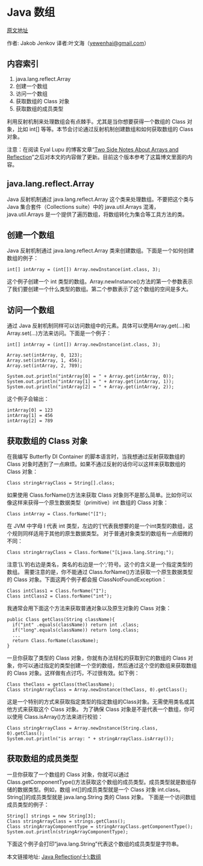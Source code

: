 # Java 数组

[原文地址](http://tutorials.jenkov.com/java-reflection/arrays.html) 

作者: Jakob Jenkov 译者:叶文海（yewenhai@gmail.com）

## 内容索引

1. java.lang.reflect.Array
2. 创建一个数组
3. 访问一个数组
4. 获取数组的 Class 对象
5. 获取数组的成员类型

利用反射机制来处理数组会有点棘手。尤其是当你想要获得一个数组的 Class 对象，比如 int[] 等等。本节会讨论通过反射机制创建数组和如何获取数组的 Class 对象。

注意：在阅读 Eyal Lupu 的博客文章“[Two Side Notes About Arrays and Reflection](http://jroller.com/eyallupu/entry/two_side_notes_about_arrays)”之后对本文的内容做了更新。目前这个版本参考了这篇博文里面的内容。


## java.lang.reflect.Array

Java 反射机制通过 java.lang.reflect.Array 这个类来处理数组。不要把这个类与 Java 集合套件（Collections suite）中的 java.util.Arrays 混淆， java.util.Arrays 是一个提供了遍历数组，将数组转化为集合等工具方法的类。

## 创建一个数组

Java 反射机制通过 java.lang.reflect.Array 类来创建数组。下面是一个如何创建数组的例子：

```
int[] intArray = (int[]) Array.newInstance(int.class, 3);
```

这个例子创建一个 int 类型的数组。Array.newInstance()方法的第一个参数表示了我们要创建一个什么类型的数组。第二个参数表示了这个数组的空间是多大。

## 访问一个数组   

通过 Java 反射机制同样可以访问数组中的元素。具体可以使用Array.get(…)和Array.set(…)方法来访问。下面是一个例子：

```
int[] intArray = (int[]) Array.newInstance(int.class, 3);

Array.set(intArray, 0, 123);
Array.set(intArray, 1, 456);
Array.set(intArray, 2, 789);

System.out.println("intArray[0] = " + Array.get(intArray, 0));
System.out.println("intArray[1] = " + Array.get(intArray, 1));
System.out.println("intArray[2] = " + Array.get(intArray, 2));
```

这个例子会输出：

```
intArray[0] = 123
intArray[1] = 456
intArray[2] = 789
```

## 获取数组的 Class 对象

在我编写 Butterfly DI Container 的脚本语言时，当我想通过反射获取数组的 Class 对象时遇到了一点麻烦。如果不通过反射的话你可以这样来获取数组的 Class 对象：

```
Class stringArrayClass = String[].class;
```

如果使用 Class.forName()方法来获取 Class 对象则不是那么简单。比如你可以像这样来获得一个原生数据类型（primitive）int 数组的 Class 对象：

```
Class intArray = Class.forName("[I");
```

在 JVM 中字母 I 代表 int 类型，左边的‘[’代表我想要的是一个int类型的数组，这个规则同样适用于其他的原生数据类型。
对于普通对象类型的数组有一点细微的不同：

```
Class stringArrayClass = Class.forName("[Ljava.lang.String;");
```

注意‘[L’的右边是类名，类名的右边是一个‘;’符号。这个的含义是一个指定类型的数组。
需要注意的是，你不能通过 Class.forName()方法获取一个原生数据类型的 Class 对象。下面这两个例子都会报 ClassNotFoundException：

```
Class intClass1 = Class.forName("I");
Class intClass2 = Class.forName("int");
```

我通常会用下面这个方法来获取普通对象以及原生对象的 Class 对象：

```
public Class getClass(String className){
  if("int" .equals(className)) return int .class;
  if("long".equals(className)) return long.class;
  ...
  return Class.forName(className);
}
```

一旦你获取了类型的 Class 对象，你就有办法轻松的获取到它的数组的 Class 对象，你可以通过指定的类型创建一个空的数组，然后通过这个空的数组来获取数组的 Class 对象。这样做有点讨巧，不过很有效。如下例：

```
Class theClass = getClass(theClassName);
Class stringArrayClass = Array.newInstance(theClass, 0).getClass();
```

这是一个特别的方式来获取指定类型的指定数组的Class对象。无需使用类名或其他方式来获取这个 Class 对象。
为了确保 Class 对象是不是代表一个数组，你可以使用 Class.isArray()方法来进行校验：

```
Class stringArrayClass = Array.newInstance(String.class, 0).getClass();
System.out.println("is array: " + stringArrayClass.isArray());
```

## 获取数组的成员类型

一旦你获取了一个数组的 Class 对象，你就可以通过 Class.getComponentType()方法获取这个数组的成员类型。成员类型就是数组存储的数据类型。例如，数组 int[]的成员类型就是一个 Class 对象 int.class。String[]的成员类型就是 java.lang.String 类的 Class 对象。
下面是一个访问数组成员类型的例子：

```
String[] strings = new String[3];
Class stringArrayClass = strings.getClass();
Class stringArrayComponentType = stringArrayClass.getComponentType();
System.out.println(stringArrayComponentType);
```

下面这个例子会打印“java.lang.String”代表这个数组的成员类型是字符串。


本文链接地址: [Java Reflection(十):数组](http://ifeve.com/java-reflection-10-arrays/)